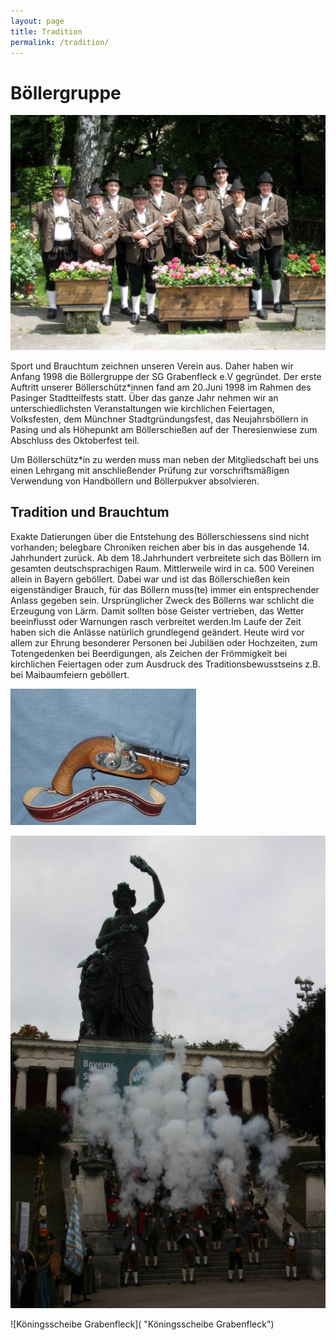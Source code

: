 ```yaml
---
layout: page
title: Tradition
permalink: /tradition/
---
```

# Böllergruppe

![Gruppenfoto Böllerschützen](/images/uploads/tradition-boellerschuetzen.jpg "Gruppenfoto Böllerschützen")

Sport und Brauchtum zeichnen unseren Verein aus. Daher haben wir Anfang 1998 die Böllergruppe der SG Grabenfleck e.V gegründet. Der erste Auftritt unserer Böllerschütz*innen fand am 20.Juni 1998 im Rahmen des Pasinger Stadtteilfests statt. Über das ganze Jahr nehmen wir an unterschiedlichsten Veranstaltungen wie kirchlichen Feiertagen, Volksfesten, dem Münchner Stadtgründungsfest, das Neujahrsböllern in Pasing und als Höhepunkt am Böllerschießen auf der Theresienwiese zum Abschluss des Oktoberfest teil.

Um Böllerschütz*in zu werden muss man neben der Mitgliedschaft bei uns einen Lehrgang mit anschließender Prüfung zur vorschriftsmäßigen Verwendung von Handböllern und Böllerpukver absolvieren.

## Tradition und Brauchtum

Exakte Datierungen über die Entstehung des Böllerschiessens sind nicht vorhanden; belegbare Chroniken reichen aber bis in das ausgehende 14. Jahrhundert zurück. Ab dem 18.Jahrhundert verbreitete sich das Böllern im gesamten deutschsprachigen Raum. Mittlerweile wird in ca. 500 Vereinen allein in Bayern geböllert. Dabei war und ist das Böllerschießen kein eigenständiger Brauch, für das Böllern muss(te) immer ein entsprechender Anlass gegeben sein. Ursprünglicher Zweck des Böllerns war schlicht die Erzeugung von Lärm. Damit sollten böse Geister vertrieben, das Wetter beeinflusst oder Warnungen rasch verbreitet werden.Im Laufe der Zeit haben sich die Anlässe natürlich grundlegend geändert. Heute wird vor allem zur Ehrung besonderer Personen bei Jubiläen oder Hochzeiten, zum Totengedenken bei Beerdigungen, als Zeichen der Frömmigkeit bei kirchlichen Feiertagen oder zum Ausdruck des Traditionsbewusstseins z.B. bei Maibaumfeiern geböllert.

![](/images/uploads/tradition-pistole.jpg)

![Bavaria Böllerschützen](/images/uploads/tradition-bavaria.jpg "Bavaria Böllerschützen")

![Köningsscheibe Grabenfleck]( "Köningsscheibe Grabenfleck")